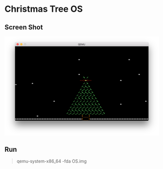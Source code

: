 # Christmas Tree OS

## Screen Shot

![Tree OS!!](tree.png)

## Run

> qemu-system-x86_64 -fda OS.img
